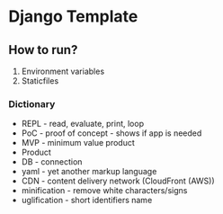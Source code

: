 # Django Template

## How to run?

1. Environment variables
2. Staticfiles


### Dictionary
- REPL - read, evaluate, print, loop
- PoC - proof of concept - shows if app is needed
- MVP - minimum value product
- Product
- DB - connection
- yaml - yet another markup language
- CDN - content delivery network (CloudFront (AWS))
- minification - remove white characters/signs
- uglification - short identifiers name